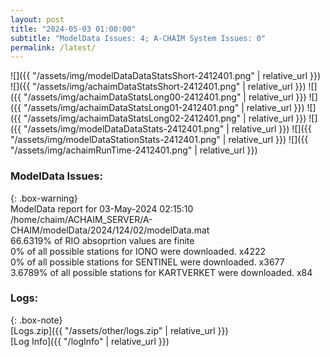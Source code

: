 ```yaml
---
layout: post
title: "2024-05-03 01:00:00"
subtitle: "ModelData Issues: 4; A-CHAIM System Issues: 0"
permalink: /latest/
---
```


![]({{ "/assets/img/modelDataDataStatsShort-2412401.png" | relative_url }})
![]({{ "/assets/img/achaimDataStatsShort-2412401.png" | relative_url }})
![]({{ "/assets/img/achaimDataStatsLong00-2412401.png" | relative_url }})
![]({{ "/assets/img/achaimDataStatsLong01-2412401.png" | relative_url }})
![]({{ "/assets/img/achaimDataStatsLong02-2412401.png" | relative_url }})
![]({{ "/assets/img/modelDataDataStats-2412401.png" | relative_url }})
![]({{ "/assets/img/modelDataStationStats-2412401.png" | relative_url }})
![]({{ "/assets/img/achaimRunTime-2412401.png" | relative_url }})


### ModelData Issues:  
  
{: .box-warning}  
 ModelData report for 03-May-2024 02:15:10   
 /home/chaim/ACHAIM_SERVER/A-CHAIM/modelData/2024/124/02/modelData.mat   
 66.6319% of RIO absoprtion values are finite   
 0% of all possible stations for IONO were downloaded. x4222   
 0% of all possible stations for SENTINEL were downloaded. x3677   
 3.6789% of all possible stations for KARTVERKET were downloaded. x84   
  


### Logs:  
  
{: .box-note}  
[Logs.zip]({{ "/assets/other/logs.zip" | relative_url }})  
[Log Info]({{ "/logInfo" | relative_url }})  
